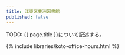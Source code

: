 ```yaml
---
title: 江東区豊洲図書館
published: false
---
```


TODO: {{ page.title }}について記述する。

{% include libraries/koto-office-hours.html %}
